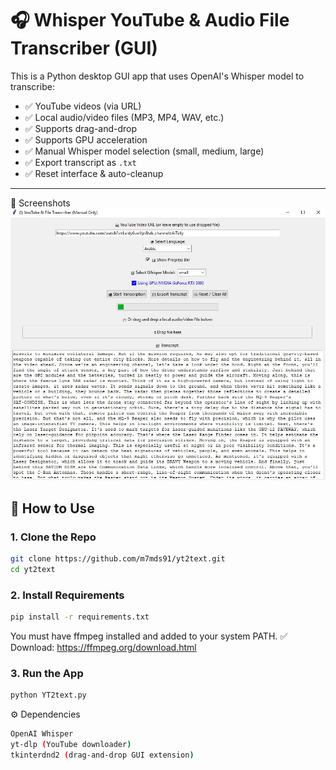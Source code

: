# 🎧 Whisper YouTube & Audio File Transcriber (GUI)

This is a Python desktop GUI app that uses OpenAI's Whisper model to transcribe:

- ✅ YouTube videos (via URL)
- ✅ Local audio/video files (MP3, MP4, WAV, etc.)
- ✅ Supports drag-and-drop
- ✅ Supports GPU acceleration
- ✅ Manual Whisper model selection (small, medium, large)
- ✅ Export transcript as `.txt`
- ✅ Reset interface & auto-cleanup

---
📸 Screenshots
![Screenshot of app](screenshot.jpg)
## 🚀 How to Use

### 1. Clone the Repo

```bash
git clone https://github.com/m7mds91/yt2text.git
cd yt2text
```
### 2. Install Requirements
```bash
pip install -r requirements.txt
```
You must have ffmpeg installed and added to your system PATH.
✅ Download: https://ffmpeg.org/download.html

### 3. Run the App
```bash
python YT2text.py
```
⚙️ Dependencies
```bash
OpenAI Whisper
yt-dlp (YouTube downloader)
tkinterdnd2 (drag-and-drop GUI extension)
```
